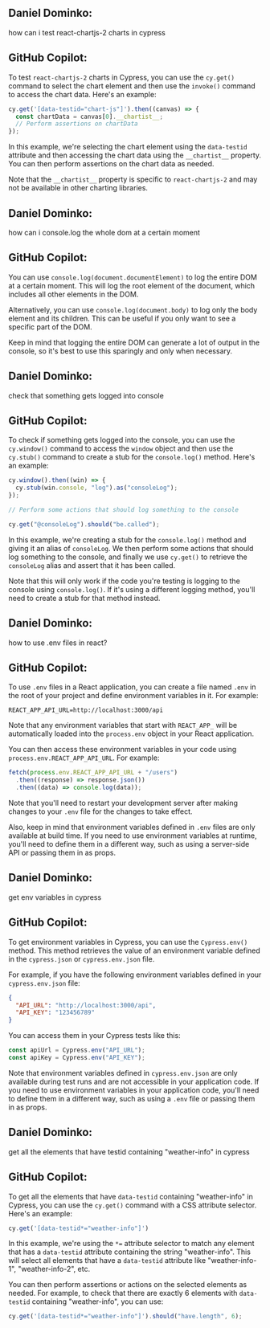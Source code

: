 Daniel Dominko: 
---
how can i test react-chartjs-2 charts in cypress

GitHub Copilot: 
---
To test `react-chartjs-2` charts in Cypress, you can use the `cy.get()` command to select the chart element and then use the `invoke()` command to access the chart data. Here's an example:

```javascript
cy.get('[data-testid="chart-js"]').then((canvas) => {
  const chartData = canvas[0].__chartist__;
  // Perform assertions on chartData
});
```

In this example, we're selecting the chart element using the `data-testid` attribute and then accessing the chart data using the `__chartist__` property. You can then perform assertions on the chart data as needed.

Note that the `__chartist__` property is specific to `react-chartjs-2` and may not be available in other charting libraries.

Daniel Dominko: 
---
how can i console.log the whole dom at a certain moment

GitHub Copilot: 
---
You can use `console.log(document.documentElement)` to log the entire DOM at a certain moment. This will log the root element of the document, which includes all other elements in the DOM.

Alternatively, you can use `console.log(document.body)` to log only the body element and its children. This can be useful if you only want to see a specific part of the DOM.

Keep in mind that logging the entire DOM can generate a lot of output in the console, so it's best to use this sparingly and only when necessary.

Daniel Dominko: 
---
check that something gets logged into console

GitHub Copilot: 
---
To check if something gets logged into the console, you can use the `cy.window()` command to access the `window` object and then use the `cy.stub()` command to create a stub for the `console.log()` method. Here's an example:

```javascript
cy.window().then((win) => {
  cy.stub(win.console, "log").as("consoleLog");
});

// Perform some actions that should log something to the console

cy.get("@consoleLog").should("be.called");
```

In this example, we're creating a stub for the `console.log()` method and giving it an alias of `consoleLog`. We then perform some actions that should log something to the console, and finally we use `cy.get()` to retrieve the `consoleLog` alias and assert that it has been called.

Note that this will only work if the code you're testing is logging to the console using `console.log()`. If it's using a different logging method, you'll need to create a stub for that method instead.

Daniel Dominko: 
---
how to use .env files in react?

GitHub Copilot: 
---
To use `.env` files in a React application, you can create a file named `.env` in the root of your project and define environment variables in it. For example:

```
REACT_APP_API_URL=http://localhost:3000/api
```

Note that any environment variables that start with `REACT_APP_` will be automatically loaded into the `process.env` object in your React application.

You can then access these environment variables in your code using `process.env.REACT_APP_API_URL`. For example:

```javascript
fetch(process.env.REACT_APP_API_URL + "/users")
  .then((response) => response.json())
  .then((data) => console.log(data));
```

Note that you'll need to restart your development server after making changes to your `.env` file for the changes to take effect.

Also, keep in mind that environment variables defined in `.env` files are only available at build time. If you need to use environment variables at runtime, you'll need to define them in a different way, such as using a server-side API or passing them in as props.

Daniel Dominko: 
---
get env variables in cypress

GitHub Copilot: 
---
To get environment variables in Cypress, you can use the `Cypress.env()` method. This method retrieves the value of an environment variable defined in the `cypress.json` or `cypress.env.json` file.

For example, if you have the following environment variables defined in your `cypress.env.json` file:

```json
{
  "API_URL": "http://localhost:3000/api",
  "API_KEY": "123456789"
}
```

You can access them in your Cypress tests like this:

```javascript
const apiUrl = Cypress.env("API_URL");
const apiKey = Cypress.env("API_KEY");
```

Note that environment variables defined in `cypress.env.json` are only available during test runs and are not accessible in your application code. If you need to use environment variables in your application code, you'll need to define them in a different way, such as using a `.env` file or passing them in as props.

Daniel Dominko: 
---
get all the elements that have testid containing "weather-info" in cypress

GitHub Copilot: 
---
To get all the elements that have `data-testid` containing "weather-info" in Cypress, you can use the `cy.get()` command with a CSS attribute selector. Here's an example:

```javascript
cy.get('[data-testid*="weather-info"]')
```

In this example, we're using the `*=` attribute selector to match any element that has a `data-testid` attribute containing the string "weather-info". This will select all elements that have a `data-testid` attribute like "weather-info-1", "weather-info-2", etc.

You can then perform assertions or actions on the selected elements as needed. For example, to check that there are exactly 6 elements with `data-testid` containing "weather-info", you can use:

```javascript
cy.get('[data-testid*="weather-info"]').should("have.length", 6);
```